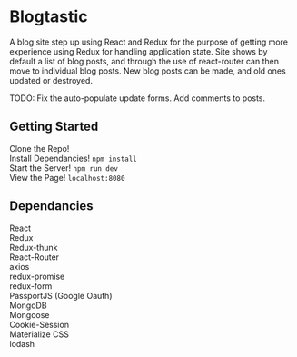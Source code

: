 # Blogtastic

A blog site step up using React and Redux for the purpose of getting more experience using Redux for handling application state. Site shows by default a list of blog posts, and through the use of react-router can then move to individual blog posts. New blog posts can be made, and old ones updated or destroyed.

TODO: Fix the auto-populate update forms. Add comments to posts.

## Getting Started

Clone the Repo!  
Install Dependancies! `npm install`  
Start the Server! `npm run dev`  
View the Page! `localhost:8080`  

## Dependancies

React  
Redux  
Redux-thunk  
React-Router  
axios  
redux-promise  
redux-form  
PassportJS (Google Oauth)  
MongoDB  
Mongoose  
Cookie-Session  
Materialize CSS  
lodash  
